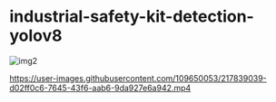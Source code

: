 # industrial-safety-kit-detection-yolov8

![img2](https://user-images.githubusercontent.com/109650053/217836795-dfd9a2a2-92d9-4cef-a7ce-1664f42b558c.jpg)


https://user-images.githubusercontent.com/109650053/217839039-d02ff0c6-7645-43f6-aab6-9da927e6a942.mp4





